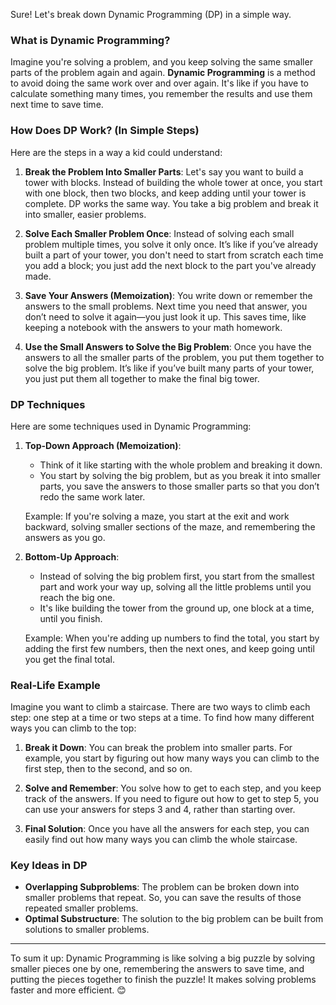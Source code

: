 Sure! Let's break down Dynamic Programming (DP) in a simple way.

### What is Dynamic Programming?

Imagine you're solving a problem, and you keep solving the same smaller parts of the problem again and again. **Dynamic Programming** is a method to avoid doing the same work over and over again. It's like if you have to calculate something many times, you remember the results and use them next time to save time.

### How Does DP Work? (In Simple Steps)

Here are the steps in a way a kid could understand:

1. **Break the Problem Into Smaller Parts**:
   Let's say you want to build a tower with blocks. Instead of building the whole tower at once, you start with one block, then two blocks, and keep adding until your tower is complete. DP works the same way. You take a big problem and break it into smaller, easier problems.

2. **Solve Each Smaller Problem Once**:
   Instead of solving each small problem multiple times, you solve it only once. It’s like if you’ve already built a part of your tower, you don't need to start from scratch each time you add a block; you just add the next block to the part you've already made.

3. **Save Your Answers (Memoization)**:
   You write down or remember the answers to the small problems. Next time you need that answer, you don’t need to solve it again—you just look it up. This saves time, like keeping a notebook with the answers to your math homework.

4. **Use the Small Answers to Solve the Big Problem**:
   Once you have the answers to all the smaller parts of the problem, you put them together to solve the big problem. It’s like if you’ve built many parts of your tower, you just put them all together to make the final big tower.

### DP Techniques

Here are some techniques used in Dynamic Programming:

1. **Top-Down Approach (Memoization)**:
   - Think of it like starting with the whole problem and breaking it down.
   - You start by solving the big problem, but as you break it into smaller parts, you save the answers to those smaller parts so that you don’t redo the same work later.

   Example: If you're solving a maze, you start at the exit and work backward, solving smaller sections of the maze, and remembering the answers as you go.

2. **Bottom-Up Approach**:
   - Instead of solving the big problem first, you start from the smallest part and work your way up, solving all the little problems until you reach the big one.
   - It's like building the tower from the ground up, one block at a time, until you finish.

   Example: When you're adding up numbers to find the total, you start by adding the first few numbers, then the next ones, and keep going until you get the final total.

### Real-Life Example

Imagine you want to climb a staircase. There are two ways to climb each step: one step at a time or two steps at a time. To find how many different ways you can climb to the top:

1. **Break it Down**: You can break the problem into smaller parts. For example, you start by figuring out how many ways you can climb to the first step, then to the second, and so on.

2. **Solve and Remember**: You solve how to get to each step, and you keep track of the answers. If you need to figure out how to get to step 5, you can use your answers for steps 3 and 4, rather than starting over.

3. **Final Solution**: Once you have all the answers for each step, you can easily find out how many ways you can climb the whole staircase.

### Key Ideas in DP

- **Overlapping Subproblems**: The problem can be broken down into smaller problems that repeat. So, you can save the results of those repeated smaller problems.
- **Optimal Substructure**: The solution to the big problem can be built from solutions to smaller problems.

---

To sum it up: Dynamic Programming is like solving a big puzzle by solving smaller pieces one by one, remembering the answers to save time, and putting the pieces together to finish the puzzle! It makes solving problems faster and more efficient. 😊
